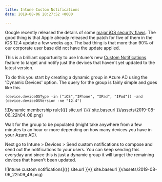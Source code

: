 ```yaml
---
title: Intune Custom Notifications
date: 2019-08-06 20:27:52 +0000

---
```

Google recently released the details of some [major iOS security flaws](https://www.theverge.com/2019/7/30/20746827/apple-ios-security-flaw-imessage-google-project-zero). The good thing is that Apple already released the patch for five of them in the iOS 12.4 update a few weeks ago. The bad thing is that more than 90% of our corporate user base did not have the update applied.

This is a brilliant opportunity to use Intune's new [Custom Notifications](https://docs.microsoft.com/en-us/intune/custom-notifications) feature to target and notify just the devices that haven't yet updated to the latest version.

To do this you start by creating a dynamic group in Azure AD using the 'Dynamic Devices' option.
The query for the group is fairly simple and goes like this

    (device.deviceOSType -in ["iOS","IPhone", "IPad", "IPod"]) -and (device.deviceOSVersion -ne "12.4")

![Dynamic membership rule]({{ site.url }}{{ site.baseurl }}/assets/2019-08-06_22h04_08.png)

Wait for the group to be populated (might take anywhere from a few minutes to an hour or more depending on how many devices you have in your Azure AD).

Next go to Intune >  Devices > Send custom notifications to compose and send out the notifications to your users. You can keep sending this everyday and since this is just a dynamic group it will target the remaining devices that haven't been updated.

![Intune custom notifications]({{ site.url }}{{ site.baseurl }}/assets/2019-08-06_22h09_49.png)
